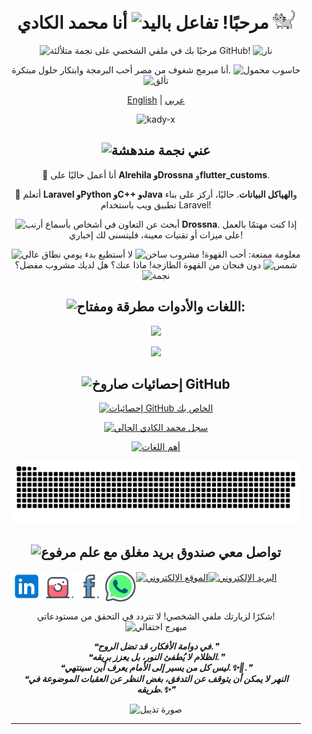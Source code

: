 <div align="center" style="background-image: url(''); background-size: cover; background-position: center; padding: 20px;">

# مرحبًا! <img src="https://user-images.githubusercontent.com/72663882/171687151-bb31c996-c9d2-49c8-b593-734946893b23.gif" alt="تفاعل باليد" aria-hidden="true" width="40" /> أنا محمد الكادي <a href="https://elmoparmg.com"><img src="cat.gif" width="35" alt="قطة متحركة"/></a>

<img src="https://raw.githubusercontent.com/Tarikul-Islam-Anik/Microsoft-Teams-Animated-Emojis/master/Emojis/Travel%20and%20places/Glowing%20Star.png" alt="نجمة متلألئة" width="20" height="20"/> مرحبًا بك في ملفي الشخصي على GitHub! <img src="https://raw.githubusercontent.com/Tarikul-Islam-Anik/Microsoft-Teams-Animated-Emojis/master/Emojis/Travel%20and%20places/Fire.png" alt="نار" width="20" height="20"/>

أنا مبرمج شغوف من مصر أحب البرمجة وابتكار حلول مبتكرة. <img src="https://raw.githubusercontent.com/Tarikul-Islam-Anik/Microsoft-Teams-Animated-Emojis/master/Emojis/Objects/Laptop.png" alt="حاسوب محمول" width="20" height="20"/><img src="https://raw.githubusercontent.com/Tarikul-Islam-Anik/Microsoft-Teams-Animated-Emojis/master/Emojis/Activities/Sparkles.png" alt="تألق" width="20" height="20"/>

<a href="https://github.com/kady-x/kady-x/blob/main/README.md"><span>English</span></a> |
<a href="https://github.com/kady-x/kady-x/blob/main/README_AR.md"><span>عربي</span></a>

<p><img src="https://komarev.com/ghpvc/?username=kady-x&label=عدد%20المشاهدات&color=0e75b6&style=flat" alt="kady-x"/></p>

## <img src="https://raw.githubusercontent.com/Tarikul-Islam-Anik/Microsoft-Teams-Animated-Emojis/master/Emojis/Smilies/Star-Struck.png" alt="نجمة مندهشة" width="25" height="25" /> عني

🔭 أنا أعمل حاليًا على **Alrehila وDrossna** و**flutter_customs**.

🌱 أتعلم **Laravel وPython وC++ وJava** و**الهياكل البيانات**. حاليًا، أركز على بناء تطبيق ويب باستخدام Laravel!

<img src="https://raw.githubusercontent.com/Tarikul-Islam-Anik/Microsoft-Teams-Animated-Emojis/master/Emojis/People/People%20with%20Bunny%20Ears.png" alt="أشخاص بأسماع أرنب" width="20" height="20" /> أبحث عن التعاون في **Drossna**. إذا كنت مهتمًا بالعمل على ميزات أو تقنيات معينة، فليتسنى لك إخباري!

<img src="https://raw.githubusercontent.com/Tarikul-Islam-Anik/Microsoft-Teams-Animated-Emojis/master/Emojis/Travel%20and%20places/High%20Voltage.png" alt="نطاق عالي" width="20" height="20" /> معلومة ممتعة: أحب القهوة! <img src="https://raw.githubusercontent.com/Tarikul-Islam-Anik/Microsoft-Teams-Animated-Emojis/master/Emojis/Food/Hot%20Beverage.png" alt="مشروب ساخن" width="20" height="20" /> لا أستطيع بدء يومي دون فنجان من القهوة الطازجة! ماذا عنك؟ هل لديك مشروب مفضل؟ <img src="https://raw.githubusercontent.com/Tarikul-Islam-Anik/Microsoft-Teams-Animated-Emojis/master/Emojis/Travel%20and%20places/Sun.png" alt="شمس" width="20" height="20"/><img src="https://raw.githubusercontent.com/Tarikul-Islam-Anik/Microsoft-Teams-Animated-Emojis/master/Emojis/Travel%20and%20places/Star.png" alt="نجمة" width="20" height="20"/>

## <img src="https://raw.githubusercontent.com/Tarikul-Islam-Anik/Animated-Fluent-Emojis/master/Emojis/Objects/Hammer%20and%20Wrench.png" alt="مطرقة ومفتاح" width="25" height="25" /> اللغات والأدوات:
<p align="center">
  <a href="https://elmopamrg.com">
    <img src="https://skillicons.dev/icons?i=html,css,js,dart,flutter,php,laravel,python,mysql" />
  </a>
</p>
<p align="center">
  <a href="https://elmopamrg.com">
    <img src="https://skillicons.dev/icons?i=docker,mongodb,firebase,md,git,github,vscode,postman,stackoverflow" />
  </a>
</p>


## <img src="https://raw.githubusercontent.com/Tarikul-Islam-Anik/Animated-Fluent-Emojis/master/Emojis/Travel%20and%20places/Rocket.png" alt="صاروخ" width="25" height="25" /> إحصائيات GitHub

[![إحصائيات GitHub الخاص بك](https://github-readme-stats.vercel.app/api?username=kady-x&count_private=true&show_icons=true&theme=radical)](#)

[![سجل محمد الكادي الحالي](https://streak-stats.demolab.com/?user=kady-x&count_private=true&show_icons=true&theme=radical)](#)

[![أهم اللغات](https://github-readme-mwendwa.vercel.app/api/top-langs/?username=kady-x&count_private=true&show_icons=true&theme=radical)](#)

<picture>
    <source media="(prefers-color-scheme: dark)" srcset="https://github.com/kady-x/kady-x/blob/main/snake/github-contribution-grid-snake-dark.svg">
    <source media="(prefers-color-scheme: light)" srcset="https://github.com/kady-x/kady-x/blob/main/snake/github-contribution-grid-snake.svg">
    <img alt="رسوم متحركة لشبكة إسهامات GitHub" src="https://github.com/kady-x/kady-x/blob/main/snake/github-contribution-grid-snake.svg">
</picture>
  
## <img src="https://raw.githubusercontent.com/Tarikul-Islam-Anik/Animated-Fluent-Emojis/master/Emojis/Objects/Closed%20Mailbox%20with%20Raised%20Flag.png" alt="صندوق بريد مغلق مع علم مرفوع" width="30" height="30" /> تواصل معي

<div style="display: flex;">
    <a href="https://www.linkedin.com/in/kadyx" target="blank"><img align="center" src="Social/linkedin.svg" alt="لينكدإن" height="50" width="50" /></a>
    <a href="https://instagram.com/_kadyx_" target="blank"><img align="center" src="Social/instagram.svg" alt="إنستغرام" height="50" width="50" /></a>
    <a href="https://www.facebook.com/Qadyx" target="blank"><img align="center" src="Social/facebook.svg" alt="فيسبوك" height="50" width="50" /></a>
    <a href="https://wa.me/+201021207569" target="blank"><img align="center" src="Social/whatsapp.svg" alt="واتساب" height="50" width="50" /></a>
    <a href="https://elmoparmg.com/" target="blank"><img align="center" src="https://img.icons8.com/fluency/96/internet.png" alt="الموقع الإلكتروني" height="50" width="50" /></a>
    <a href="mailto:mohamed.alkady.eg@gmail.com" target="blank"><img align="center" src="https://img.icons8.com/fluency/96/secured-letter" alt="البريد الإلكتروني" height="50" width="50" /></a>
</div>

شكرًا لزيارتك ملفي الشخصي! لا تتردد في التحقق من مستودعاتي! <img src="https://raw.githubusercontent.com/Tarikul-Islam-Anik/Animated-Fluent-Emojis/master/Emojis/Activities/Party%20Popper.png" alt="مبهرج احتفالي" width="20" height="20" />

<i>❝<b>في دوامة الأفكار، قد تضل الروح.</b>❞</i>
<i><br>❝<b>الظلام لا يُطفئ النور، بل يعزز بريقه.</b>❞</i>
<i><br>❝<b>ليس كل من يسير إلى الأمام يعرف أين سينتهي.✨🥷.</b>❞</i>
<i><br>❝<b>النهر لا يمكن أن يتوقف عن التدفق، بغض النظر عن العقبات الموضوعة في طريقه.✨</b>❞</i>

<img src="https://capsule-render.vercel.app/api?type=waving&color=gradient&height=150&section=footer" alt="صورة تذييل"/>

---
